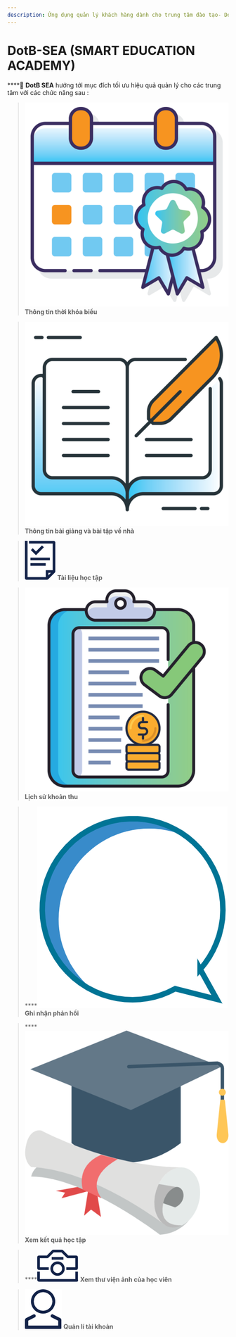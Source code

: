 ```yaml
---
description: Ứng dụng quản lý khách hàng dành cho trung tâm đào tạo- DotB SEA
---
```


# DotB-SEA \(SMART EDUCATION ACADEMY\)

\*\*\*\*🌊 **DotB SEA** hướng tới mục đích tối ưu hiệu quả quản lý cho các trung tâm với các chức năng sau :

> ![](../.gitbook/assets/schedule_1.png) **Thông tin thời khóa biểu**

> ![](../.gitbook/assets/daily_report_1.png) **Thông tin bài giảng và bài tập về nhà**

> ![](../.gitbook/assets/document.png)  **Tài liệu học tập**

> ![](../.gitbook/assets/payment_1.png) **Lịch sử khoản thu**

> ****![](../.gitbook/assets/feedback.PNG) **Ghi nhận phản hồi**

> ****![](../.gitbook/assets/ic_kqht.png) **Xem kết quả học tập**

> \*\*\*\*![](../.gitbook/assets/gallery.png) **Xem thư viện ảnh của học viên**

> ![](../.gitbook/assets/account.png) **Quản lí tài khoản**

